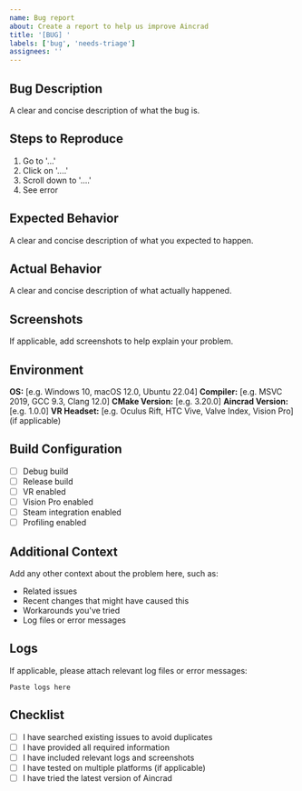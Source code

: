 ```yaml
---
name: Bug report
about: Create a report to help us improve Aincrad
title: '[BUG] '
labels: ['bug', 'needs-triage']
assignees: ''
---
```


## Bug Description

A clear and concise description of what the bug is.

## Steps to Reproduce

1. Go to '...'
2. Click on '....'
3. Scroll down to '....'
4. See error

## Expected Behavior

A clear and concise description of what you expected to happen.

## Actual Behavior

A clear and concise description of what actually happened.

## Screenshots

If applicable, add screenshots to help explain your problem.

## Environment

**OS:** [e.g. Windows 10, macOS 12.0, Ubuntu 22.04]
**Compiler:** [e.g. MSVC 2019, GCC 9.3, Clang 12.0]
**CMake Version:** [e.g. 3.20.0]
**Aincrad Version:** [e.g. 1.0.0]
**VR Headset:** [e.g. Oculus Rift, HTC Vive, Valve Index, Vision Pro] (if applicable)

## Build Configuration

- [ ] Debug build
- [ ] Release build
- [ ] VR enabled
- [ ] Vision Pro enabled
- [ ] Steam integration enabled
- [ ] Profiling enabled

## Additional Context

Add any other context about the problem here, such as:
- Related issues
- Recent changes that might have caused this
- Workarounds you've tried
- Log files or error messages

## Logs

If applicable, please attach relevant log files or error messages:

```
Paste logs here
```

## Checklist

- [ ] I have searched existing issues to avoid duplicates
- [ ] I have provided all required information
- [ ] I have included relevant logs and screenshots
- [ ] I have tested on multiple platforms (if applicable)
- [ ] I have tried the latest version of Aincrad 